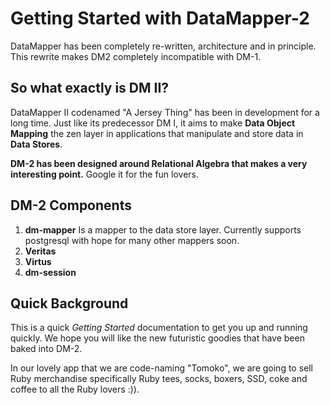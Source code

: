 # Getting Started with DataMapper-2

DataMapper has been completely re-written, architecture and in principle. 
This rewrite makes DM2 completely incompatible with DM-1. 

## So what exactly is DM II?
DataMapper II codenamed "A Jersey Thing" has been in development for a long time. Just like its predecessor DM I, it aims to make **Data Object Mapping** the zen layer in applications that manipulate and store data in **Data Stores**. 

__DM-2 has been designed around **Relational Algebra** that makes a very interesting point.__ Google it for the fun lovers. 

##  DM-2 Components
1. **dm-mapper**  Is a mapper to the data store layer. Currently supports postgresql with hope for many other mappers soon.
2. **Veritas**
3. **Virtus**
4. **dm-session**

## Quick Background
This is a quick _Getting Started_ documentation to get you up and running quickly. We hope you will like the new futuristic goodies that have been baked into DM-2.

In our lovely app that we are code-naming "Tomoko", we are going to sell Ruby merchandise specifically Ruby tees, socks, boxers, SSD, coke and coffee to all the Ruby lovers :)). 
